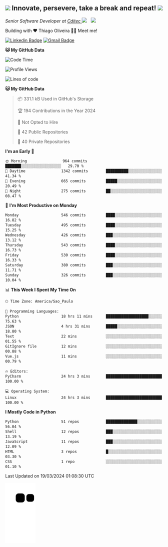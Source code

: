 <h2><img src="https://emojis.slackmojis.com/emojis/images/1531849430/4246/blob-sunglasses.gif?1531849430" width="30"/> Innovate, persevere, take a break and repeat! <img src="https://media.giphy.com/media/12oufCB0MyZ1Go/giphy.gif" width="50"></h2>
<img align='right' src="https://media.giphy.com/media/M9gbBd9nbDrOTu1Mqx/giphy.gif" width="230">
<p><em>Senior Software Developer at <a href="https://www.cditec.com.br/">Cditec
</a><img src="https://media.giphy.com/media/WUlplcMpOCEmTGBtBW/giphy.gif" width="30"> 
</em></p>



Building with ❤️ Thiago Oliveira 👋🏽 Meet me!

[![Linkedin Badge](https://img.shields.io/badge/-Thiago-blue?style=flat-square&logo=Linkedin&logoColor=white&link=https://www.linkedin.com/in/tgmarinho/)](https://www.linkedin.com/in/thiagoceconelo/) 
[![Gmail Badge](https://img.shields.io/badge/-thiceconelo@gmail.com-c14438?style=flat-square&logo=Gmail&logoColor=white&link=mailto:thiceconelo@gmail.com)](mailto:thiceconelo@gmail.com)

</em></p>

<!-- <span style="height ">
![Anurag's GitHub stats](https://github-readme-stats.vercel.app/api?username=arthurspk&show_icons=true&theme=tokyonight)
</span> -->

**🐱 My GitHub Data** 
<!--START_SECTION:waka-->
![Code Time](http://img.shields.io/badge/Code%20Time-1%2C220%20hrs%2036%20mins-blue)

![Profile Views](http://img.shields.io/badge/Profile%20Views-0-blue)

![Lines of code](https://img.shields.io/badge/From%20Hello%20World%20I%27ve%20Written-4.6%20million%20lines%20of%20code-blue)

**🐱 My GitHub Data** 

> 📦 331.1 kB Used in GitHub's Storage 
 > 
> 🏆 194 Contributions in the Year 2024
 > 
> 🚫 Not Opted to Hire
 > 
> 📜 42 Public Repositories 
 > 
> 🔑 40 Private Repositories 
 > 
**I'm an Early 🐤** 

```text
🌞 Morning                964 commits         ███████░░░░░░░░░░░░░░░░░░   29.70 % 
🌆 Daytime                1342 commits        ██████████░░░░░░░░░░░░░░░   41.34 % 
🌃 Evening                665 commits         █████░░░░░░░░░░░░░░░░░░░░   20.49 % 
🌙 Night                  275 commits         ██░░░░░░░░░░░░░░░░░░░░░░░   08.47 % 
```
📅 **I'm Most Productive on Monday** 

```text
Monday                   546 commits         ████░░░░░░░░░░░░░░░░░░░░░   16.82 % 
Tuesday                  495 commits         ████░░░░░░░░░░░░░░░░░░░░░   15.25 % 
Wednesday                426 commits         ███░░░░░░░░░░░░░░░░░░░░░░   13.12 % 
Thursday                 543 commits         ████░░░░░░░░░░░░░░░░░░░░░   16.73 % 
Friday                   530 commits         ████░░░░░░░░░░░░░░░░░░░░░   16.33 % 
Saturday                 380 commits         ███░░░░░░░░░░░░░░░░░░░░░░   11.71 % 
Sunday                   326 commits         ███░░░░░░░░░░░░░░░░░░░░░░   10.04 % 
```


📊 **This Week I Spent My Time On** 

```text
🕑︎ Time Zone: America/Sao_Paulo

💬 Programming Languages: 
Python                   18 hrs 11 mins      ███████████████████░░░░░░   75.63 % 
JSON                     4 hrs 31 mins       █████░░░░░░░░░░░░░░░░░░░░   18.80 % 
Text                     22 mins             ░░░░░░░░░░░░░░░░░░░░░░░░░   01.55 % 
GitIgnore file           12 mins             ░░░░░░░░░░░░░░░░░░░░░░░░░   00.88 % 
Vue.js                   11 mins             ░░░░░░░░░░░░░░░░░░░░░░░░░   00.79 % 

🔥 Editors: 
PyCharm                  24 hrs 3 mins       █████████████████████████   100.00 % 

💻 Operating System: 
Linux                    24 hrs 3 mins       █████████████████████████   100.00 % 
```

**I Mostly Code in Python** 

```text
Python                   51 repos            ██████████████░░░░░░░░░░░   56.04 % 
Shell                    12 repos            ███░░░░░░░░░░░░░░░░░░░░░░   13.19 % 
JavaScript               11 repos            ███░░░░░░░░░░░░░░░░░░░░░░   12.09 % 
HTML                     3 repos             █░░░░░░░░░░░░░░░░░░░░░░░░   03.30 % 
CSS                      1 repo              ░░░░░░░░░░░░░░░░░░░░░░░░░   01.10 % 
```




 Last Updated on 19/03/2024 01:08:30 UTC
<!--END_SECTION:waka-->

![Snake animation](https://github.com/rafaballerini/rafaballerini/blob/output/github-contribution-grid-snake.svg)


<!---
ceconelo/ceconelo is a ✨ special ✨ repository because its `README.md` (this file) appears on your GitHub profile.
You can click the Preview link to take a look at your changes.
--->
